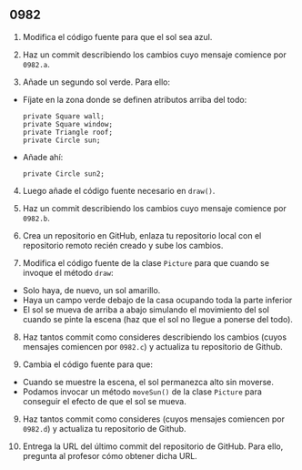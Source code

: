 ## 0982

1. Modifica el código fuente para que el sol sea azul.

2. Haz un commit describiendo los cambios cuyo mensaje comience por `0982.a`.

3. Añade un segundo sol verde. Para ello:
  * Fíjate en la zona donde se definen atributos arriba del todo:
    ```
    private Square wall;
    private Square window;
    private Triangle roof;
    private Circle sun;
    ```  
    
  * Añade ahí:
    ```
    private Circle sun2;
    ```
4. Luego añade el código fuente necesario en `draw()`.

5. Haz un commit describiendo los cambios cuyo mensaje comience por `0982.b`.

6. Crea un repositorio en GitHub, enlaza tu repositorio local con el repositorio remoto recién creado y sube los cambios.

7. Modifica el código fuente de la clase `Picture` para que cuando se invoque el método `draw`:
  * Solo haya, de nuevo, un sol amarillo.
  * Haya un campo verde debajo de la casa ocupando toda la parte inferior
  * El sol se mueva de arriba a abajo simulando el movimiento del sol cuando se pinte la escena (haz que el sol no llegue a ponerse del todo).

8. Haz tantos commit como consideres describiendo los cambios (cuyos mensajes comiencen por `0982.c`) y actualiza tu repositorio de Github.

8. Cambia el código fuente para que:
  * Cuando se muestre la escena, el sol permanezca alto sin moverse.
  * Podamos invocar un método `moveSun()` de la clase `Picture` para conseguir el efecto de que el sol se mueva.

9. Haz tantos commit como consideres (cuyos mensajes comiencen por `0982.d`) y actualiza tu repositorio de Github.

10. Entrega la URL del último commit del repositorio de GitHub. Para ello, pregunta al profesor cómo obtener dicha URL.

